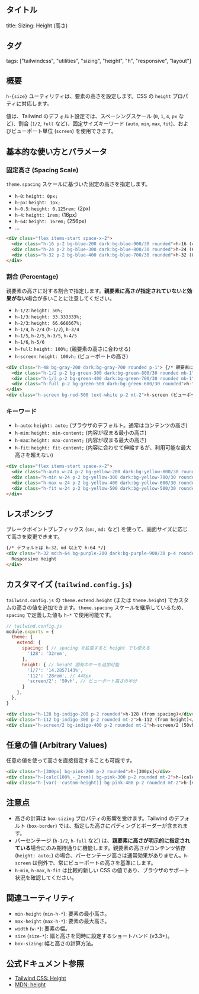 ## タイトル
title: Sizing: Height (高さ)

## タグ
tags: ["tailwindcss", "utilities", "sizing", "height", "h", "responsive", "layout"]

## 概要
`h-{size}` ユーティリティは、要素の高さを設定します。CSS の `height` プロパティに対応します。

値は、Tailwind のデフォルト設定では、スペーシングスケール (`0`, `1`, `4`, `px` など)、割合 (`1/2`, `full` など)、固定サイズキーワード (`auto`, `min`, `max`, `fit`)、およびビューポート単位 (`screen`) を使用できます。

## 基本的な使い方とパラメータ

### 固定高さ (Spacing Scale)
`theme.spacing` スケールに基づいた固定の高さを指定します。

*   `h-0`: `height: 0px;`
*   `h-px`: `height: 1px;`
*   `h-0.5`: `height: 0.125rem;` (2px)
*   `h-4`: `height: 1rem;` (16px)
*   `h-64`: `height: 16rem;` (256px)
*   ...

```html
<div class="flex items-start space-x-2">
  <div class="h-16 p-2 bg-blue-200 dark:bg-blue-900/30 rounded">h-16 (4rem / 64px)</div>
  <div class="h-24 p-2 bg-blue-300 dark:bg-blue-800/30 rounded">h-24 (6rem / 96px)</div>
  <div class="h-32 p-2 bg-blue-400 dark:bg-blue-700/30 rounded">h-32 (8rem / 128px)</div>
</div>
```

### 割合 (Percentage)
親要素の高さに対する割合で指定します。**親要素に高さが指定されていないと効果がない**場合が多いことに注意してください。

*   `h-1/2`: `height: 50%;`
*   `h-1/3`: `height: 33.333333%;`
*   `h-2/3`: `height: 66.666667%;`
*   `h-1/4`, `h-2/4` (`h-1/2`), `h-3/4`
*   `h-1/5`, `h-2/5`, `h-3/5`, `h-4/5`
*   `h-1/6`, `h-5/6`
*   `h-full`: `height: 100%;` (親要素の高さに合わせる)
*   `h-screen`: `height: 100vh;` (ビューポートの高さ)

```html
<div class="h-48 bg-gray-200 dark:bg-gray-700 rounded p-1"> {/* 親要素に高さ h-48 を指定 */}
  <div class="h-1/2 p-2 bg-green-300 dark:bg-green-800/30 rounded mb-1">h-1/2</div>
  <div class="h-1/3 p-2 bg-green-400 dark:bg-green-700/30 rounded mb-1">h-1/3</div>
  <div class="h-full p-2 bg-green-500 dark:bg-green-600/30 rounded">h-full (親の高さ)</div>
</div>
<div class="h-screen bg-red-500 text-white p-2 mt-2">h-screen (ビューポートの高さ)</div>
```

### キーワード
*   `h-auto`: `height: auto;` (ブラウザのデフォルト。通常はコンテンツの高さ)
*   `h-min`: `height: min-content;` (内容が収まる最小の高さ)
*   `h-max`: `height: max-content;` (内容が収まる最大の高さ)
*   `h-fit`: `height: fit-content;` (内容に合わせて伸縮するが、利用可能な最大高さを超えない)

```html
<div class="flex items-start space-x-2">
  <div class="h-auto w-24 p-2 bg-yellow-200 dark:bg-yellow-800/30 rounded border dark:border-yellow-700">h-auto fits content height</div>
  <div class="h-min w-24 p-2 bg-yellow-300 dark:bg-yellow-700/30 rounded border dark:border-yellow-600">h-min</div>
  <div class="h-max w-24 p-2 bg-yellow-400 dark:bg-yellow-600/30 rounded border dark:border-yellow-500">h-max fits the tallest content</div>
  <div class="h-fit w-24 p-2 bg-yellow-500 dark:bg-yellow-500/30 rounded border dark:border-yellow-400">h-fit</div>
</div>
```

## レスポンシブ

ブレークポイントプレフィックス (`sm:`, `md:` など) を使って、画面サイズに応じて高さを変更できます。

```html
{/* デフォルトは h-32、md 以上で h-64 */}
<div class="h-32 md:h-64 bg-purple-200 dark:bg-purple-900/30 p-4 rounded">
  Responsive Height
</div>
```

## カスタマイズ (`tailwind.config.js`)

`tailwind.config.js` の `theme.extend.height` (または `theme.height`) でカスタムの高さの値を追加できます。`theme.spacing` スケールを継承しているため、`spacing` で定義した値も `h-*` で使用可能です。

```javascript
// tailwind.config.js
module.exports = {
  theme: {
    extend: {
      spacing: { // spacing を拡張すると height でも使える
        '128': '32rem',
      },
      height: { // height 固有のキーも追加可能
        '1/7': '14.2857143%',
        '112': '28rem', // 448px
        'screen/2': '50vh', // ビューポート高さの半分
      }
    },
  },
}
```

```html
<div class="h-128 bg-indigo-200 p-2 rounded">h-128 (from spacing)</div>
<div class="h-112 bg-indigo-300 p-2 rounded mt-2">h-112 (from height)</div>
<div class="h-screen/2 bg-indigo-400 p-2 rounded mt-2">h-screen/2 (50vh)</div>
```

## 任意の値 (Arbitrary Values)

任意の値を使って高さを直接指定することも可能です。

```html
<div class="h-[300px] bg-pink-200 p-2 rounded">h-[300px]</div>
<div class="h-[calc(100%_-_2rem)] bg-pink-300 p-2 rounded mt-2">h-[calc(100%_-_2rem)]</div>
<div class="h-[var(--custom-height)] bg-pink-400 p-2 rounded mt-2">h-[var(--custom-height)]</div>
```

## 注意点

*   高さの計算は `box-sizing` プロパティの影響を受けます。Tailwind のデフォルト (`box-border`) では、指定した高さにパディングとボーダーが含まれます。
*   パーセンテージ (`h-1/2`, `h-full` など) は、**親要素に高さが明示的に指定されている**場合にのみ期待通りに機能します。親要素の高さがコンテンツ依存 (`height: auto;`) の場合、パーセンテージ高さは通常効果がありません。`h-screen` は例外で、常にビューポートの高さを基準にします。
*   `h-min`, `h-max`, `h-fit` は比較的新しい CSS の値であり、ブラウザのサポート状況を確認してください。

## 関連ユーティリティ

*   `min-height` (`min-h-*`): 要素の最小高さ。
*   `max-height` (`max-h-*`): 要素の最大高さ。
*   `width` (`w-*`): 要素の幅。
*   `size` (`size-*`): 幅と高さを同時に設定するショートハンド (v3.3+)。
*   `box-sizing`: 幅と高さの計算方法。

## 公式ドキュメント参照
*   [Tailwind CSS: Height](https://tailwindcss.com/docs/height)
*   [MDN: height](https://developer.mozilla.org/en-US/docs/Web/CSS/height)